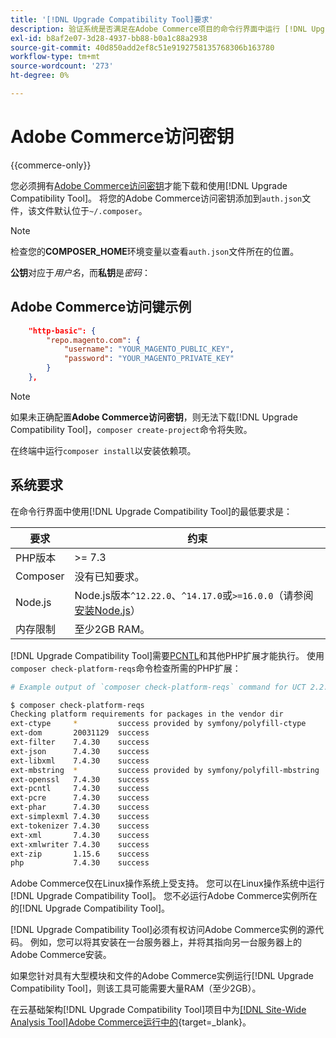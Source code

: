 ```yaml
---
title: '[!DNL Upgrade Compatibility Tool]要求'
description: 验证系统是否满足在Adobe Commerce项目的命令行界面中运行 [!DNL Upgrade Compatibility Tool] 的必要要求。
exl-id: b8af2e07-3d28-4937-bb88-b0a1c88a2938
source-git-commit: 40d850add2ef8c51e9192758135768306b163780
workflow-type: tm+mt
source-wordcount: '273'
ht-degree: 0%

---
```


# Adobe Commerce访问密钥

{{commerce-only}}

您必须拥有[Adobe Commerce访问密钥](https://developer.adobe.com/commerce/marketplace/guides/sellers/profile-information/#access-keys)才能下载和使用[!DNL Upgrade Compatibility Tool]。 将您的Adobe Commerce访问密钥添加到`auth.json`文件，该文件默认位于`~/.composer`。

>[!NOTE]
>
>检查您的&#x200B;**COMPOSER_HOME**&#x200B;环境变量以查看`auth.json`文件所在的位置。

**公钥**&#x200B;对应于&#x200B;_用户名_，而&#x200B;**私钥**&#x200B;是&#x200B;_密码_：

## Adobe Commerce访问键示例

```json
    "http-basic": {
        "repo.magento.com": {
            "username": "YOUR_MAGENTO_PUBLIC_KEY",
            "password": "YOUR_MAGENTO_PRIVATE_KEY"
        }
    },
```

>[!NOTE]
>
> 如果未正确配置&#x200B;**Adobe Commerce访问密钥**，则无法下载[!DNL Upgrade Compatibility Tool]，`composer create-project`命令将失败。

在终端中运行`composer install`以安装依赖项。

## 系统要求

在命令行界面中使用[!DNL Upgrade Compatibility Tool]的最低要求是：

| **要求** | **约束** |
|----------------|-----------------|
| PHP版本 | >= 7.3 |
| Composer | 没有已知要求。 |
| Node.js | Node.js版本`^12.22.0`、`^14.17.0`或`>=16.0.0`（请参阅[安装Node.js](https://nodejs.org/en/learn/getting-started/how-to-install-nodejs)） |
| 内存限制 | 至少2GB RAM。 |

[!DNL Upgrade Compatibility Tool]需要[PCNTL](https://www.php.net/manual/en/book.pcntl.php)和其他PHP扩展才能执行。 使用`composer check-platform-reqs`命令检查所需的PHP扩展：

```bash
# Example output of `composer check-platform-reqs` command for UCT 2.2.6 and PHP 7.4:

$ composer check-platform-reqs
Checking platform requirements for packages in the vendor dir
ext-ctype     *         success provided by symfony/polyfill-ctype
ext-dom       20031129  success
ext-filter    7.4.30    success
ext-json      7.4.30    success
ext-libxml    7.4.30    success
ext-mbstring  *         success provided by symfony/polyfill-mbstring
ext-openssl   7.4.30    success
ext-pcntl     7.4.30    success
ext-pcre      7.4.30    success
ext-phar      7.4.30    success
ext-simplexml 7.4.30    success
ext-tokenizer 7.4.30    success
ext-xml       7.4.30    success
ext-xmlwriter 7.4.30    success
ext-zip       1.15.6    success
php           7.4.30    success
```

Adobe Commerce仅在Linux操作系统上受支持。 您可以在Linux操作系统中运行[!DNL Upgrade Compatibility Tool]。 您不必运行Adobe Commerce实例所在的[!DNL Upgrade Compatibility Tool]。

[!DNL Upgrade Compatibility Tool]必须有权访问Adobe Commerce实例的源代码。 例如，您可以将其安装在一台服务器上，并将其指向另一台服务器上的Adobe Commerce安装。

如果您针对具有大型模块和文件的Adobe Commerce实例运行[!DNL Upgrade Compatibility Tool]，则该工具可能需要大量RAM（至少2GB）。

在云基础架构[!DNL Upgrade Compatibility Tool]项目中为[[!DNL Site-Wide Analysis Tool]Adobe Commerce运行](https://experienceleague.adobe.com/docs/commerce-operations/upgrade-guide/upgrade-compatibility-tool/use-upgrade-compatibility-tool/integrate-analysis-tool.html)[中的](https://experienceleague.adobe.com/docs/commerce-cloud-service/user-guide/project/overview.html){target=_blank}。
